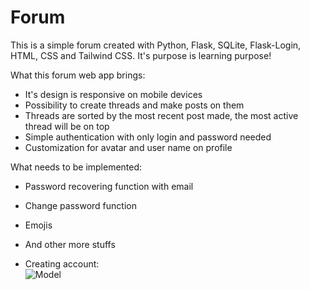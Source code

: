# Forum
This is a simple forum created with Python, Flask, SQLite, Flask-Login, HTML, CSS and Tailwind CSS. It's purpose is learning purpose!


What this forum web app brings:
- It's design is responsive on mobile devices
- Possibility to create threads and make posts on them
- Threads are sorted by the most recent post made, the most active thread will be on top
- Simple authentication with only login and password needed
- Customization for avatar and user name on profile

What needs to be implemented:
- Password recovering function with email
- Change password function
- Emojis
- And other more stuffs<br/>

- Creating account:<br/>
![Model](https://i.imgur.com/9BORsvF.png)
